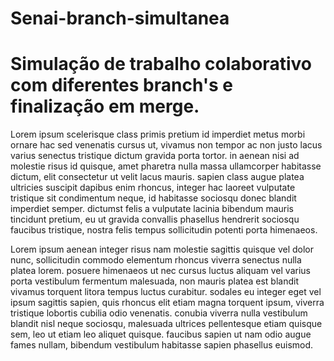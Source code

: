 # Senai-branch-simultanea

<h1>Simulação de trabalho colaborativo com diferentes branch's e finalização em merge.</h1>

<p>Lorem ipsum scelerisque class primis pretium id imperdiet metus morbi ornare hac sed venenatis cursus ut, vivamus non tempor ac non justo lacus varius senectus tristique dictum gravida porta tortor. in aenean nisi ad molestie risus id quisque, amet pharetra nulla massa ullamcorper habitasse dictum, elit consectetur ut velit lacus mauris. sapien class augue platea ultricies suscipit dapibus enim rhoncus, integer hac laoreet vulputate tristique sit condimentum neque, id habitasse sociosqu donec blandit imperdiet semper. dictumst felis a vulputate lacinia bibendum mauris tincidunt pretium, eu ut gravida convallis phasellus hendrerit sociosqu faucibus tristique, nostra felis tempus sollicitudin potenti porta himenaeos.</p>

<p>Lorem ipsum aenean integer risus nam molestie sagittis quisque vel dolor nunc, sollicitudin commodo elementum rhoncus viverra senectus nulla platea lorem. posuere himenaeos ut nec cursus luctus aliquam vel varius porta vestibulum fermentum malesuada, non mauris platea est blandit vivamus torquent litora tempus luctus curabitur. sodales eu integer eget vel ipsum sagittis sapien, quis rhoncus elit etiam magna torquent ipsum, viverra tristique lobortis cubilia odio venenatis. conubia viverra nulla vestibulum blandit nisl neque sociosqu, malesuada ultrices pellentesque etiam quisque sem, leo ut etiam leo aliquet quisque. faucibus sapien ut nam odio augue fames nullam, bibendum vestibulum habitasse sapien phasellus euismod. </p>
